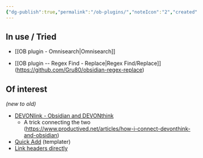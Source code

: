 ```yaml
---
{"dg-publish":true,"permalink":"/ob-plugins/","noteIcon":"2","created":"","updated":""}
---
```


## In use / Tried

- [[OB plugin - Omnisearch\|Omnisearch]]

- [[OB plugin -- Regex Find - Replace\|Regex Find/Replace]] (https://github.com/Gru80/obsidian-regex-replace)

## Of interest
*(new to old)*

- [DEVONlink - Obsidian and DEVONthink](https://github.com/ryanjamurphy/DEVONlink-obsidian)
	- A trick connecting the two (https://www.productived.net/articles/how-i-connect-devonthink-and-obsidian)
- [Quick Add](https://www.youtube.com/watch?v=c-UGeOEStZE) (templater)
- [Link headers directly](https://github.com/Signynt/link-headers-directly)
